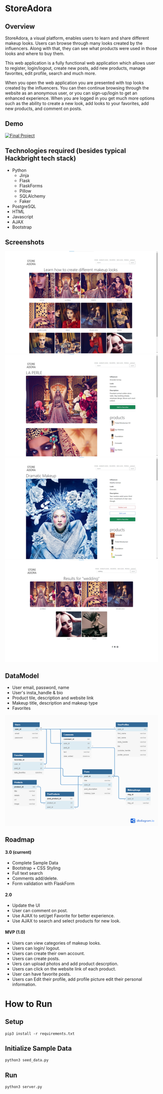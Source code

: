 # StoreAdora

## Overview

StoreAdora, a visual platform,  enables users to learn and share different makeup looks. Users can browse through many looks created by the influencers. Along with that, they can see what products were used in those looks and where to buy them.

This web application is a fully functional web application which allows user to register, login/logout, create new posts, add new products, manage favorites, edit profile, search and much more.

When you open the web application you are presented with top looks created by the influencers. You can then continue browsing through the website as an anonymous user, or you can sign-up/login to get an enhanced experience. When you are logged in you get much more options such as the ability to create a new look, add looks to your favorites, add new products, and comment on posts.


## Demo

[![Final Project](https://img.youtube.com/vi/WZE2Jo0jE3c/0.jpg)](https://www.youtube.com/watch?v=WZE2Jo0jE3c "Final Project")


## Technologies required (besides typical Hackbright tech stack)
- Python
  - Jinja
  - Flask
  - FlaskForms
  - Pillow
  - SQLAlchemy
  - Faker
- PostgreSQL
- HTML
- Javascript
- AJAX
- Bootstrap


## Screenshots
![Homepage Screenshot](readme/1.jpg "Homepage")
![Post Screenshot](readme/2.jpg "Post")
![Post Screenshot](readme/3.jpg "Post")
![Search Screenshot](readme/4.jpg "Search")

## DataModel
- User email, password, name
- User's insta_handle & bio
- Product tile, description and website link
- Makeup title, description and makeup type
- Favorites


![DataModel Screenshot](readme/datamodel.png "DataModel")

## Roadmap

#### 3.0 (current)
- Complete Sample Data
- Bootstrap + CSS Styling
- Full text search
- Comments add/delete.
- Form validation with FlaskForm

#### 2.0
- Update the UI
- User can comment on post.
- Use AJAX to set/get Favorite for better experience.
- Use AJAX to search and select products for new look.

#### MVP (1.0)
- Users can view categories of makeup looks.
- Users can login/ logout.
- Users can create their own account.
- Users can create posts.
- Uers can upload photos and add product descrption.
- Users can click on the website link of each product.
- User can have favorite posts.
- Users can Edit their profile, add profile picture edit their personal information.

# How to Run
## Setup
```
pip3 install -r requirements.txt
```
## Initialize Sample Data
```
python3 seed_data.py
```
## Run
```
python3 server.py
```

